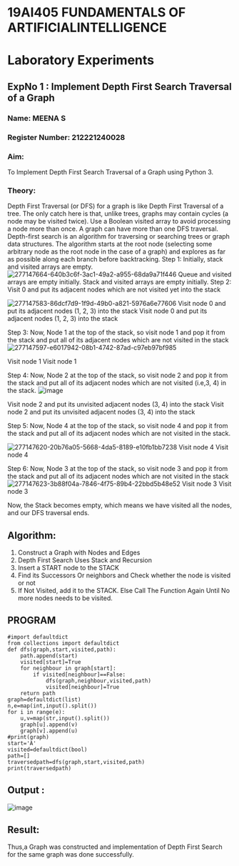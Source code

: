 # 19AI405 FUNDAMENTALS OF ARTIFICIALINTELLIGENCE 
# Laboratory Experiments
## ExpNo 1 : Implement Depth First Search Traversal of a Graph
### Name: MEENA S
### Register Number: 212221240028
### Aim:
To Implement Depth First Search Traversal of a Graph using Python 3.

### Theory:
Depth First Traversal (or DFS) for a graph is like Depth First Traversal of a tree. The only catch here is that, unlike trees, graphs may contain cycles (a node may be visited twice). Use a Boolean visited array to avoid processing a node more than once. A graph can have more than one DFS traversal. Depth-first search is an algorithm for traversing or searching trees or graph data structures. The algorithm starts at the root node (selecting some arbitrary node as the root node in the case of a graph) and explores as far as possible along each branch before backtracking. Step 1: Initially, stack and visited arrays are empty.
![277147664-640b3c6f-3ac1-49a2-a955-68da9a71f446](https://github.com/sithihajara/19AI405FUNDAMENTALSOFARTIFICIALINTELLIGENCE/assets/94219582/61b9ddad-730a-4d09-996f-59ab7c5f015b)
Queue and visited arrays are empty initially. Stack and visited arrays are empty initially. Step 2: Visit 0 and put its adjacent nodes which are not visited yet into the stack

![277147583-86dcf7d9-1f9d-49b0-a821-5976a6e77606](https://github.com/sithihajara/19AI405FUNDAMENTALSOFARTIFICIALINTELLIGENCE/assets/94219582/0fe8be50-f0c2-4edf-9c7c-6a12b1a84009)
Visit node 0 and put its adjacent nodes (1, 2, 3) into the stack Visit node 0 and put its adjacent nodes (1, 2, 3) into the stack

Step 3: Now, Node 1 at the top of the stack, so visit node 1 and pop it from the stack and put all of its adjacent nodes which are not visited in the stack
![277147597-e6017942-08b1-4742-87ad-c97eb97bf985](https://github.com/sithihajara/19AI405FUNDAMENTALSOFARTIFICIALINTELLIGENCE/assets/94219582/163fe4c3-cb75-4212-97c2-938934b4dd7a)

Visit node 1 Visit node 1

Step 4: Now, Node 2 at the top of the stack, so visit node 2 and pop it from the stack and put all of its adjacent nodes which are not visited (i.e,3, 4) in the stack.
![image](https://github.com/sithihajara/19AI405FUNDAMENTALSOFARTIFICIALINTELLIGENCE/assets/94219582/431364a3-724a-4ed2-952d-f415e10b0b42)

Visit node 2 and put its unvisited adjacent nodes (3, 4) into the stack Visit node 2 and put its unvisited adjacent nodes (3, 4) into the stack

Step 5: Now, Node 4 at the top of the stack, so visit node 4 and pop it from the stack and put all of its adjacent nodes which are not visited in the stack. 

![277147620-20b76a05-5668-4da5-8189-e10fb1bb7238](https://github.com/sithihajara/19AI405FUNDAMENTALSOFARTIFICIALINTELLIGENCE/assets/94219582/dc4f6ce3-0bd1-44f3-9034-be9f241b888a)
Visit node 4 Visit node 4

Step 6: Now, Node 3 at the top of the stack, so visit node 3 and pop it from the stack and put all of its adjacent nodes which are not visited in the stack
![277147623-3b88f04a-7846-4f75-89b4-22bbd5b48e52](https://github.com/sithihajara/19AI405FUNDAMENTALSOFARTIFICIALINTELLIGENCE/assets/94219582/9139080d-6514-47d6-a7dd-ffd84ba1d69b)
Visit node 3 Visit node 3

Now, the Stack becomes empty, which means we have visited all the nodes, and our DFS traversal ends.
## Algorithm:
1. Construct a Graph with Nodes and Edges
2. Depth First Search Uses Stack and Recursion
3. Insert a START node to the STACK
4. Find its Successors Or neighbors and Check whether the node is visited or not
5. If Not Visited, add it to the STACK. Else Call The Function Again Until No more nodes needs to be visited.
## PROGRAM
```
#import defaultdict
from collections import defaultdict
def dfs(graph,start,visited,path):
    path.append(start)
    visited[start]=True
    for neighbour in graph[start]:
        if visited[neighbour]==False:
            dfs(graph,neighbour,visited,path)
            visited[neighbour]=True
    return path
graph=defaultdict(list)
n,e=map(int,input().split())
for i in range(e):
    u,v=map(str,input().split())
    graph[u].append(v)
    graph[v].append(u)
#print(graph)
start='A'
visited=defaultdict(bool)
path=[]
traversedpath=dfs(graph,start,visited,path)
print(traversedpath)
```
## Output :
![image](https://github.com/sithihajara/19AI405FUNDAMENTALSOFARTIFICIALINTELLIGENCE/assets/94219582/0808e647-1b54-4dc5-ba5d-628bc5aa6fcc)
## Result:
Thus,a Graph was constructed and implementation of Depth First Search for the same graph was done successfully.



         
